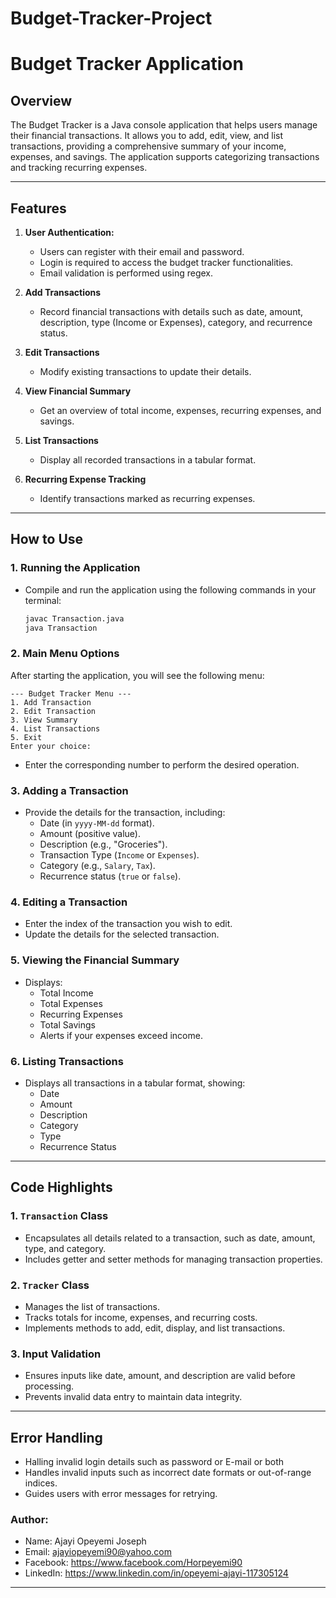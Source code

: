 # Budget-Tracker-Project

# Budget Tracker Application

## Overview

The Budget Tracker is a Java console application that helps users manage their financial transactions. It allows you to add, edit, view, and list transactions, providing a comprehensive summary of your income, expenses, and savings. The application supports categorizing transactions and tracking recurring expenses.

---

## Features

1. **User Authentication:**

   - Users can register with their email and password.
   - Login is required to access the budget tracker functionalities.
   - Email validation is performed using regex.

2. **Add Transactions**  
   - Record financial transactions with details such as date, amount, description, type (Income or Expenses), category, and recurrence status.

3. **Edit Transactions**  
   - Modify existing transactions to update their details.

4. **View Financial Summary**  
   - Get an overview of total income, expenses, recurring expenses, and savings.

5. **List Transactions**  
   - Display all recorded transactions in a tabular format.

6. **Recurring Expense Tracking**  
   - Identify transactions marked as recurring expenses.

---

## How to Use

### 1. Running the Application
- Compile and run the application using the following commands in your terminal:
  ```bash
  javac Transaction.java
  java Transaction
  ```

### 2. Main Menu Options
After starting the application, you will see the following menu:
```
--- Budget Tracker Menu ---
1. Add Transaction
2. Edit Transaction
3. View Summary
4. List Transactions
5. Exit
Enter your choice:
```
- Enter the corresponding number to perform the desired operation.

### 3. Adding a Transaction
- Provide the details for the transaction, including:
  - Date (in `yyyy-MM-dd` format).
  - Amount (positive value).
  - Description (e.g., "Groceries").
  - Transaction Type (`Income` or `Expenses`).
  - Category (e.g., `Salary`, `Tax`).
  - Recurrence status (`true` or `false`).

### 4. Editing a Transaction
- Enter the index of the transaction you wish to edit.
- Update the details for the selected transaction.

### 5. Viewing the Financial Summary
- Displays:
  - Total Income
  - Total Expenses
  - Recurring Expenses
  - Total Savings
  - Alerts if your expenses exceed income.

### 6. Listing Transactions
- Displays all transactions in a tabular format, showing:
  - Date
  - Amount
  - Description
  - Category
  - Type
  - Recurrence Status

---

## Code Highlights
### 1. `Transaction` Class
- Encapsulates all details related to a transaction, such as date, amount, type, and category.
- Includes getter and setter methods for managing transaction properties.

### 2. `Tracker` Class
- Manages the list of transactions.
- Tracks totals for income, expenses, and recurring costs.
- Implements methods to add, edit, display, and list transactions.

### 3. Input Validation
- Ensures inputs like date, amount, and description are valid before processing.
- Prevents invalid data entry to maintain data integrity.

---

## Error Handling
- Halling invalid login details such as password or E-mail or both 
- Handles invalid inputs such as incorrect date formats or out-of-range indices.
- Guides users with error messages for retrying.

### Author: 
- Name: Ajayi Opeyemi Joseph
- Email: ajayiopeyemi90@yahoo.com
- Facebook: https://www.facebook.com/Horpeyemi90
- LinkedIn: https://www.linkedin.com/in/opeyemi-ajayi-117305124
---
